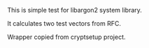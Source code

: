 This is simple test for libargon2 system library.

It calculates two test vectors from RFC.

Wrapper copied from cryptsetup project.
